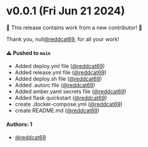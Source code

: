 # v0.0.1 (Fri Jun 21 2024)

:tada: This release contains work from a new contributor! :tada:

Thank you, null[@reddcat69](https://github.com/reddcat69), for all your work!

#### ⚠️ Pushed to `main`

- Added deploy.yml file ([@reddcat69](https://github.com/reddcat69))
- Added release.yml file ([@reddcat69](https://github.com/reddcat69))
- Added deploy.sh file ([@reddcat69](https://github.com/reddcat69))
- Added .autorc file ([@reddcat69](https://github.com/reddcat69))
- Added amber.yaml secrets file ([@reddcat69](https://github.com/reddcat69))
- Added flask quickstart ([@reddcat69](https://github.com/reddcat69))
- create .docker-compose.yml ([@reddcat69](https://github.com/reddcat69))
- create README.md ([@reddcat69](https://github.com/reddcat69))

#### Authors: 1

- [@reddcat69](https://github.com/reddcat69)
